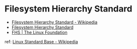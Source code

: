 # Filesystem Hierarchy Standard

* [Filesystem Hierarchy Standard - Wikipedia](http://ja.wikipedia.org/wiki/Filesystem_Hierarchy_Standard)
* [Filesystem Hierarchy Standard](http://www.pathname.com/fhs/)
* [FHS | The Linux Foundation](http://www.linuxfoundation.org/collaborate/workgroups/lsb/fhs)

ref: [Linux Standard Base - Wikipedia](http://ja.wikipedia.org/wiki/Linux_Standard_Base)